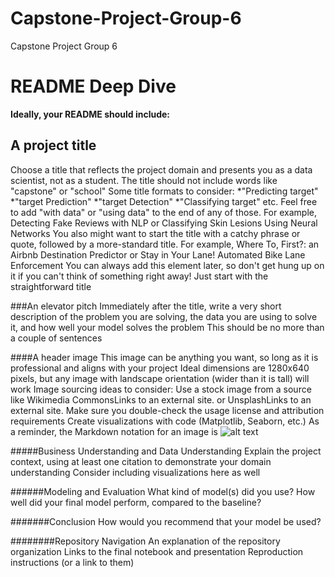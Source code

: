 # Capstone-Project-Group-6
Capstone Project Group 6
# README Deep Dive

**Ideally, your README should include:**

## A project title
Choose a title that reflects the project domain and presents you as a data scientist, not as a student. The title should not include words like "capstone" or "school"
Some title formats to consider:
*"Predicting target"
*"target Prediction"
*"target Detection"
*"Classifying target"
etc.
Feel free to add "with data" or "using data" to the end of any of those. For example, Detecting Fake Reviews with NLP or Classifying Skin Lesions Using Neural Networks
You also might want to start the title with a catchy phrase or quote, followed by a more-standard title. For example, Where To, First?: an Airbnb Destination Predictor or Stay in Your Lane! Automated Bike Lane Enforcement
You can always add this element later, so don't get hung up on it if you can't think of something right away! Just start with the straightforward title





###An elevator pitch
Immediately after the title, write a very short description of the problem you are solving, the data you are using to solve it, and how well your model solves the problem
This should be no more than a couple of sentences



####A header image
This image can be anything you want, so long as it is professional and aligns with your project
Ideal dimensions are 1280x640 pixels, but any image with landscape orientation (wider than it is tall) will work
Image sourcing ideas to consider:
Use a stock image from a source like Wikimedia CommonsLinks to an external site. or UnsplashLinks to an external site.
Make sure you double-check the usage license and attribution requirements
Create visualizations with code (Matplotlib, Seaborn, etc.)
As a reminder, the Markdown notation for an image is ![alt text](path/to/image.png)


#####Business Understanding and Data Understanding
Explain the project context, using at least one citation to demonstrate your domain understanding
Consider including visualizations here as well



######Modeling and Evaluation
What kind of model(s) did you use?
How well did your final model perform, compared to the baseline?


#######Conclusion
How would you recommend that your model be used?




########Repository Navigation
An explanation of the repository organization
Links to the final notebook and presentation
Reproduction instructions (or a link to them)
